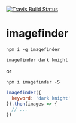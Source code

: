 [![Travis Build
Status](https://img.shields.io/travis/indatawetrust/imagefinder.svg)](https://travis-ci.org/indatawetrust/imagefinder)

# imagefinder

```
npm i -g imagefinder

imagefinder dark knight
```

or

```
npm i imagefinder -S
```

```js
imagefinder({
  keyword: 'dark knight'
}).then(images => {
  // ...
})
```
